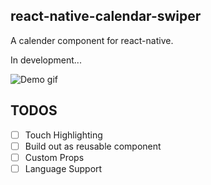 ## react-native-calendar-swiper

A calender component for react-native.

In development...

![Demo gif](https://github.com/christopherdro/react-native-calendar-swiper/blob/master/demo.gif)

## TODOS

- [ ] Touch Highlighting
- [ ] Build out as reusable component
- [ ] Custom Props
- [ ] Language Support
